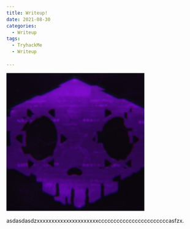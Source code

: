 ```yaml
---
title: Writeup!
date: 2021-08-30
categories:
  - Writeup
tags:
  - TryhackMe
  - Writeup

---
```

<p><img src="/assets/images/sombra.png" alt="" /></p>

<p>asdasdasdzxxxxxxxxxxxxxxxxxxxxxcccccccccccccccccccccccasfzx.</p>
